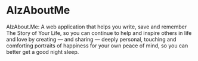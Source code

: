 # AlzAboutMe
AlzAbout.Me: A web application that helps you write, save and remember The Story of Your Life, so you can continue to help and inspire others in life and love by creating — and sharing — deeply personal, touching and comforting portraits of happiness for your own peace of mind, so you can better get a good night sleep.
